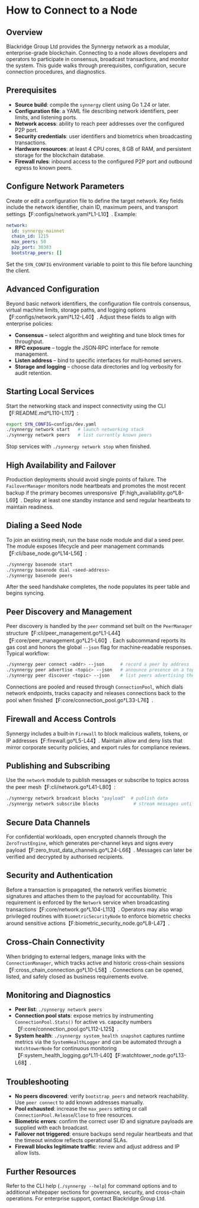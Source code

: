 # How to Connect to a Node

## Overview
Blackridge Group Ltd provides the Synnergy network as a modular, enterprise-grade blockchain. Connecting to a node allows developers and operators to participate in consensus, broadcast transactions, and monitor the system. This guide walks through prerequisites, configuration, secure connection procedures, and diagnostics.

## Prerequisites
- **Source build**: compile the `synnergy` client using Go 1.24 or later.
- **Configuration file**: a YAML file describing network identifiers, peer limits, and listening ports.
- **Network access**: ability to reach peer addresses over the configured P2P port.
- **Security credentials**: user identifiers and biometrics when broadcasting transactions.
- **Hardware resources**: at least 4 CPU cores, 8 GB of RAM, and persistent storage for the blockchain database.
- **Firewall rules**: inbound access to the configured P2P port and outbound egress to known peers.

## Configure Network Parameters
Create or edit a configuration file to define the target network. Key fields include the network identifier, chain ID, maximum peers, and transport settings【F:configs/network.yaml†L1-L10】. Example:

```yaml
network:
  id: synnergy-mainnet
  chain_id: 1215
  max_peers: 50
  p2p_port: 30303
  bootstrap_peers: []
```

Set the `SYN_CONFIG` environment variable to point to this file before launching the client.

## Advanced Configuration
Beyond basic network identifiers, the configuration file controls consensus, virtual machine limits, storage paths, and logging options【F:configs/network.yaml†L12-L40】. Adjust these fields to align with enterprise policies:

- **Consensus** – select algorithm and weighting and tune block times for throughput.
- **RPC exposure** – toggle the JSON‑RPC interface for remote management.
- **Listen address** – bind to specific interfaces for multi‑homed servers.
- **Storage and logging** – choose data directories and log verbosity for audit retention.

## Starting Local Services
Start the networking stack and inspect connectivity using the CLI【F:README.md†L110-L117】:

```bash
export SYN_CONFIG=configs/dev.yaml
./synnergy network start   # launch networking stack
./synnergy network peers   # list currently known peers
```

Stop services with `./synnergy network stop` when finished.

## High Availability and Failover
Production deployments should avoid single points of failure. The `FailoverManager` monitors node heartbeats and promotes the most recent backup if the primary becomes unresponsive【F:high_availability.go†L8-L69】. Deploy at least one standby instance and send regular heartbeats to maintain readiness.

## Dialing a Seed Node
To join an existing mesh, run the base node module and dial a seed peer. The module exposes lifecycle and peer management commands【F:cli/base_node.go†L14-L56】:

```bash
./synnergy basenode start
./synnergy basenode dial <seed-address>
./synnergy basenode peers
```

After the seed handshake completes, the node populates its peer table and begins syncing.

## Peer Discovery and Management
Peer discovery is handled by the `peer` command set built on the `PeerManager` structure【F:cli/peer_management.go†L1-L44】【F:core/peer_management.go†L21-L60】. Each subcommand reports its gas cost and honors the global `--json` flag for machine‑readable responses. Typical workflow:

```bash
./synnergy peer connect <addr> --json      # record a peer by address
./synnergy peer advertise <topic> --json   # announce presence on a topic
./synnergy peer discover <topic> --json    # list peers advertising the topic
```

Connections are pooled and reused through `ConnectionPool`, which dials network endpoints, tracks capacity and releases connections back to the pool when finished【F:core/connection_pool.go†L33-L76】.

## Firewall and Access Controls
Synnergy includes a built‑in `Firewall` to block malicious wallets, tokens, or IP addresses【F:firewall.go†L5-L44】. Maintain allow and deny lists that mirror corporate security policies, and export rules for compliance reviews.

## Publishing and Subscribing
Use the `network` module to publish messages or subscribe to topics across the peer mesh【F:cli/network.go†L41-L80】:

```bash
./synnergy network broadcast blocks "payload"  # publish data
./synnergy network subscribe blocks             # stream messages until Ctrl-C
```

## Secure Data Channels
For confidential workloads, open encrypted channels through the `ZeroTrustEngine`, which generates per‑channel keys and signs every payload【F:zero_trust_data_channels.go†L24-L66】. Messages can later be verified and decrypted by authorised recipients.

## Security and Authentication
Before a transaction is propagated, the network verifies biometric signatures and attaches them to the payload for accountability. This requirement is enforced by the `Network` service when broadcasting transactions【F:core/network.go†L104-L113】. Operators may also wrap privileged routines with `BiometricSecurityNode` to enforce biometric checks around sensitive actions【F:biometric_security_node.go†L8-L47】.

## Cross-Chain Connectivity
When bridging to external ledgers, manage links with the `ConnectionManager`, which tracks active and historic cross‑chain sessions【F:cross_chain_connection.go†L10-L58】. Connections can be opened, listed, and safely closed as business requirements evolve.

## Monitoring and Diagnostics
- **Peer list**: `./synnergy network peers`
- **Connection pool stats**: expose metrics by instrumenting `ConnectionPool.Stats()` for active vs. capacity numbers【F:core/connection_pool.go†L112-L125】.
- **System health**: `./synnergy system_health snapshot` captures runtime metrics via the `SystemHealthLogger` and can be automated through a `WatchtowerNode` for continuous monitoring【F:system_health_logging.go†L11-L40】【F:watchtower_node.go†L13-L68】.

## Troubleshooting
- **No peers discovered**: verify `bootstrap_peers` and network reachability. Use `peer connect` to add known addresses manually.
- **Pool exhausted**: increase the `max_peers` setting or call `ConnectionPool.Release`/`Close` to free resources.
- **Biometric errors**: confirm the correct user ID and signature payloads are supplied with each broadcast.
- **Failover not triggered**: ensure backups send regular heartbeats and that the timeout window reflects operational SLAs.
- **Firewall blocks legitimate traffic**: review and adjust address and IP allow lists.

## Further Resources
Refer to the CLI help (`./synnergy --help`) for command options and to additional whitepaper sections for governance, security, and cross-chain operations. For enterprise support, contact Blackridge Group Ltd.
